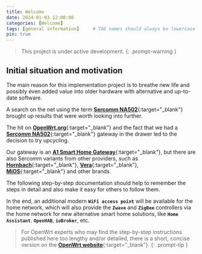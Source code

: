 ```yaml
---
title: Welcome
date: 2024-01-03 12:00:00
categories: [Welcome]
tags: [general information]     # TAG names should always be lowercase
pin: true
---
```


>This project is  under active development.
{: .prompt-warning }

## Initial situation and motivation

The main reason for this implementation project is to breathe new life and possibly even added value into older hardware with alternative and up-to-date software.

A search on the net using the term [**Sercomm NA502**](https://www.google.com/search?q=sercomm+na502){:target="_blank"} brought up results that were worth looking into further.

The hit on [**OpenWrt.org**](https://openwrt.org/toh/sercomm/na502){:target="_blank"} and the fact that we had a [**Sercomm NA502**](https://www.google.com/search?q=sercomm+na502){:target="_blank"} gateway in the drawer led to the decision to try upcycling.

Our gateway is an [**A1 Smart Home Gateway**](https://www.google.com/search?q=A1%20Smart%20Home){:target="_blank"}, but there are also Sercomm variants from other providers, such as [**Hornbach**](https://www.google.com/search?q=Hornbach+Smart+Home){:target="_blank"}, [**Vera**](https://www.google.com/search?q=Vera+Smart+Home){:target="_blank"}, [**MiOS**](https://www.google.com/search?q=MiOS+Smart+Home){:target="_blank"} and other brands.

The following step-by-step documentation should help to remember the steps in detail and also make it easy for others to follow them.

In the end, an additional modern **`WiFi access point`** will be available for the home network, which will also provide the **`Zwave`** and **`ZigBee`** controllers via the home network for new alternative smart home solutions, like **`Home Assistant`**. **`OpenHAB`**, **`ioBroker`**, etc.

>For OpenWrt experts who may find the step-by-step instructions published here too lengthy and/or detailed, there is a short, concise version on the [**OpenWrt website**](https://openwrt.org/toh/sercomm/na502){:target="_blank"}.
{: .prompt-tip }
